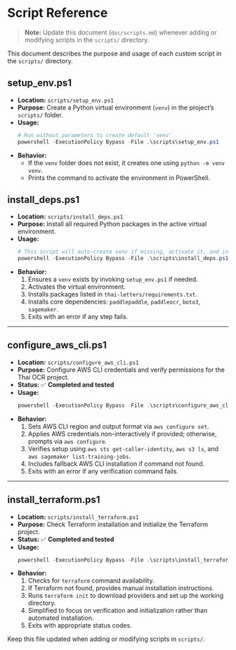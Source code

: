 # Script Reference

> **Note:** Update this document (`doc/scripts.md`) whenever adding or modifying scripts in the `scripts/` directory.

This document describes the purpose and usage of each custom script in the `scripts/` directory.

## setup_env.ps1

- **Location:** `scripts/setup_env.ps1`
- **Purpose:** Create a Python virtual environment (`venv`) in the project’s `scripts/` folder.
- **Usage:**
  ```powershell
  # Run without parameters to create default 'venv'
  powershell -ExecutionPolicy Bypass -File .\scripts\setup_env.ps1
  ```
- **Behavior:**
  - If the `venv` folder does not exist, it creates one using `python -m venv venv`.
  - Prints the command to activate the environment in PowerShell.

## install_deps.ps1

- **Location:** `scripts/install_deps.ps1`
- **Purpose:** Install all required Python packages in the active virtual environment.
- **Usage:**
  ```powershell
  # This script will auto-create venv if missing, activate it, and install dependencies
  powershell -ExecutionPolicy Bypass -File .\scripts\install_deps.ps1
  ```
- **Behavior:**
  1. Ensures a `venv` exists by invoking `setup_env.ps1` if needed.
  2. Activates the virtual environment.
  3. Installs packages listed in `thai-letters/requirements.txt`.
  4. Installs core dependencies: `paddlepaddle`, `paddleocr`, `boto3`, `sagemaker`.
  5. Exits with an error if any step fails.

---

## configure_aws_cli.ps1

- **Location:** `scripts/configure_aws_cli.ps1`
- **Purpose:** Configure AWS CLI credentials and verify permissions for the Thai OCR project.
- **Status:** ✅ **Completed and tested**
- **Usage:**
  ```powershell
  powershell -ExecutionPolicy Bypass -File .\scripts\configure_aws_cli.ps1 -Profile <profile> [-Region <region>] [-OutputFormat <format>] [-AccessKey <key>] [-SecretKey <secret>] [-SessionToken <token>]
  ```
- **Behavior:**
  1. Sets AWS CLI region and output format via `aws configure set`.
  2. Applies AWS credentials non-interactively if provided; otherwise, prompts via `aws configure`.
  3. Verifies setup using `aws sts get-caller-identity`, `aws s3 ls`, and `aws sagemaker list-training-jobs`.
  4. Includes fallback AWS CLI installation if command not found.
  5. Exits with an error if any verification command fails.

---

## install_terraform.ps1

- **Location:** `scripts/install_terraform.ps1`
- **Purpose:** Check Terraform installation and initialize the Terraform project.
- **Status:** ✅ **Completed and tested**
- **Usage:**
  ```powershell
  powershell -ExecutionPolicy Bypass -File .\scripts\install_terraform.ps1
  ```
- **Behavior:**
  1. Checks for `terraform` command availability.
  2. If Terraform not found, provides manual installation instructions.
  3. Runs `terraform init` to download providers and set up the working directory.
  4. Simplified to focus on verification and initialization rather than automated installation.
  5. Exits with appropriate status codes.

Keep this file updated when adding or modifying scripts in `scripts/`.
